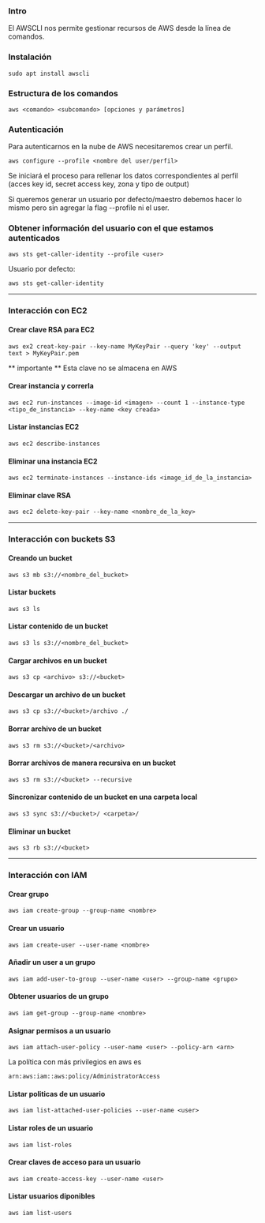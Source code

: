 ### Intro

El AWSCLI nos permite gestionar recursos de AWS desde la línea de comandos.

### Instalación

    sudo apt install awscli
### Estructura de los comandos

    aws <comando> <subcomando> [opciones y parámetros]

### Autenticación
Para autenticarnos en la nube de AWS necesitaremos crear un perfil.

    aws configure --profile <nombre del user/perfil>

Se iniciará el proceso para rellenar los datos correspondientes al perfil (acces key id, secret access key, zona y tipo de output)

Si queremos generar un usuario por defecto/maestro debemos hacer lo mismo pero sin agregar la flag --profile ni el user.

### Obtener información del usuario con el que estamos autenticados

    aws sts get-caller-identity --profile <user>

Usuario por defecto:

    aws sts get-caller-identity

---

### Interacción con EC2

#### Crear clave RSA para EC2

    aws ex2 creat-key-pair --key-name MyKeyPair --query 'key' --output text > MyKeyPair.pem

** importante ** Esta clave no se almacena en AWS

#### Crear instancia y correrla

    aws ec2 run-instances --image-id <imagen> --count 1 --instance-type <tipo_de_instancia> --key-name <key creada>

#### Listar instancias EC2

    aws ec2 describe-instances

#### Eliminar una instancia EC2

    aws ec2 terminate-instances --instance-ids <image_id_de_la_instancia>

#### Eliminar clave RSA

    aws ec2 delete-key-pair --key-name <nombre_de_la_key>

---

### Interacción con buckets S3

#### Creando un bucket

    aws s3 mb s3://<nombre_del_bucket>

#### Listar buckets

    aws s3 ls

#### Listar contenido de un bucket

    aws s3 ls s3://<nombre_del_bucket>

#### Cargar archivos en un bucket

    aws s3 cp <archivo> s3://<bucket>

#### Descargar un archivo de un bucket
    aws s3 cp s3://<bucket>/archivo ./

#### Borrar archivo de un bucket

    aws s3 rm s3://<bucket>/<archivo>
#### Borrar archivos de manera recursiva en un bucket

    aws s3 rm s3://<bucket> --recursive

#### Sincronizar contenido de un bucket en una carpeta local

    aws s3 sync s3://<bucket>/ <carpeta>/
#### Eliminar un bucket

    aws s3 rb s3://<bucket>

---

### Interacción con IAM

#### Crear grupo

    aws iam create-group --group-name <nombre>

#### Crear un usuario

    aws iam create-user --user-name <nombre>

#### Añadir un user a un grupo

    aws iam add-user-to-group --user-name <user> --group-name <grupo>

#### Obtener usuarios de un grupo

    aws iam get-group --group-name <nombre>

#### Asignar permisos a un usuario

    aws iam attach-user-policy --user-name <user> --policy-arn <arn>

La política con más privilegios en aws es

    arn:aws:iam::aws:policy/AdministratorAccess

#### Listar politicas de un usuario

    aws iam list-attached-user-policies --user-name <user>


#### Listar roles de un usuario

    aws iam list-roles

#### Crear claves de acceso para un usuario

    aws iam create-access-key --user-name <user>

#### Listar usuarios diponibles

    aws iam list-users





